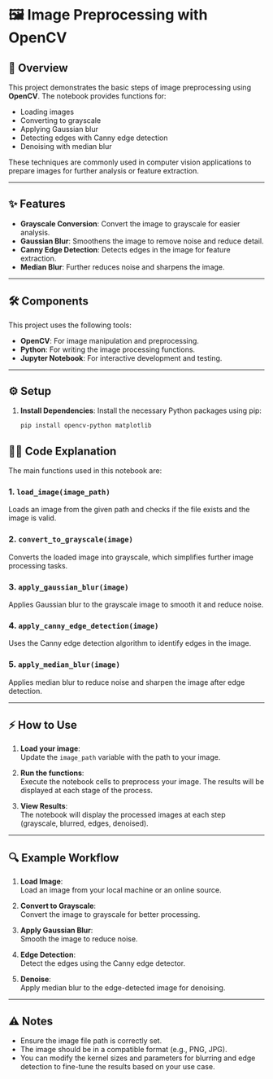 # 🖼 Image Preprocessing with OpenCV

## 🌟 Overview

This project demonstrates the basic steps of image preprocessing using **OpenCV**. The notebook provides functions for:
- Loading images
- Converting to grayscale
- Applying Gaussian blur
- Detecting edges with Canny edge detection
- Denoising with median blur

These techniques are commonly used in computer vision applications to prepare images for further analysis or feature extraction.

---

## ✨ Features

- **Grayscale Conversion**: Convert the image to grayscale for easier analysis.
- **Gaussian Blur**: Smoothens the image to remove noise and reduce detail.
- **Canny Edge Detection**: Detects edges in the image for feature extraction.
- **Median Blur**: Further reduces noise and sharpens the image.

---

## 🛠 Components

This project uses the following tools:
- **OpenCV**: For image manipulation and preprocessing.
- **Python**: For writing the image processing functions.
- **Jupyter Notebook**: For interactive development and testing.

---

## ⚙️ Setup

1. **Install Dependencies**:
   Install the necessary Python packages using pip:

   ```bash
   pip install opencv-python matplotlib


 ## 🧑‍💻 Code Explanation

The main functions used in this notebook are:

### 1. `load_image(image_path)`
   Loads an image from the given path and checks if the file exists and the image is valid.

### 2. `convert_to_grayscale(image)`
   Converts the loaded image into grayscale, which simplifies further image processing tasks.

### 3. `apply_gaussian_blur(image)`
   Applies Gaussian blur to the grayscale image to smooth it and reduce noise.

### 4. `apply_canny_edge_detection(image)`
   Uses the Canny edge detection algorithm to identify edges in the image.

### 5. `apply_median_blur(image)`
   Applies median blur to reduce noise and sharpen the image after edge detection.

---

## ⚡ How to Use

1. **Load your image**:  
   Update the `image_path` variable with the path to your image.

2. **Run the functions**:  
   Execute the notebook cells to preprocess your image. The results will be displayed at each stage of the process.

3. **View Results**:  
   The notebook will display the processed images at each step (grayscale, blurred, edges, denoised).

---

## 🔍 Example Workflow

1. **Load Image**:  
   Load an image from your local machine or an online source.

2. **Convert to Grayscale**:  
   Convert the image to grayscale for better processing.

3. **Apply Gaussian Blur**:  
   Smooth the image to reduce noise.

4. **Edge Detection**:  
   Detect the edges using the Canny edge detector.

5. **Denoise**:  
   Apply median blur to the edge-detected image for denoising.

---

## ⚠️ Notes

- Ensure the image file path is correctly set.
- The image should be in a compatible format (e.g., PNG, JPG).
- You can modify the kernel sizes and parameters for blurring and edge detection to fine-tune the results based on your use case.

